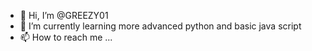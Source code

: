 - 👋 Hi, I’m @GREEZY01
- 🌱 I’m currently learning more advanced python and basic java script
- 📫 How to reach me ...


<!---
GREEZY01/GREEZY01 is a ✨ special ✨ repository because its `README.md` (this file) appears on your GitHub profile.
You can click the Preview link to take a look at your changes.
--->
